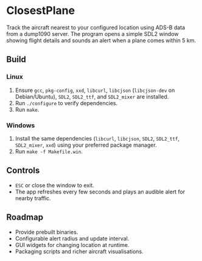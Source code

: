 # ClosestPlane

Track the aircraft nearest to your configured location using ADS-B data from a dump1090 server. The program opens a simple SDL2 window showing flight details and sounds an alert when a plane comes within 5 km.

## Build
### Linux
1. Ensure `gcc`, `pkg-config`, `xxd`, `libcurl`, `libcjson` (`libcjson-dev` on Debian/Ubuntu), `SDL2`, `SDL2_ttf`, and `SDL2_mixer` are installed.
2. Run `./configure` to verify dependencies.
3. Run `make`.

### Windows
1. Install the same dependencies (`libcurl`, `libcjson`, `SDL2`, `SDL2_ttf`, `SDL2_mixer`, `xxd`) using your preferred package manager.
2. Run `make -f Makefile.win`.

## Controls
- `ESC` or close the window to exit.
- The app refreshes every few seconds and plays an audible alert for nearby traffic.

## Roadmap
- Provide prebuilt binaries.
- Configurable alert radius and update interval.
- GUI widgets for changing location at runtime.
- Packaging scripts and richer aircraft visualisations.
